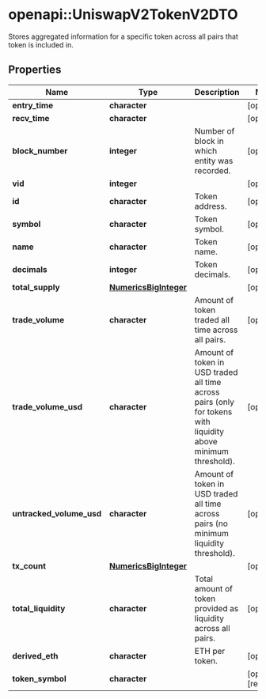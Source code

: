 # openapi::UniswapV2TokenV2DTO

Stores aggregated information for a specific token across all pairs that token is included in.

## Properties
Name | Type | Description | Notes
------------ | ------------- | ------------- | -------------
**entry_time** | **character** |  | [optional] 
**recv_time** | **character** |  | [optional] 
**block_number** | **integer** | Number of block in which entity was recorded. | [optional] 
**vid** | **integer** |  | [optional] 
**id** | **character** | Token address. | [optional] 
**symbol** | **character** | Token symbol. | [optional] 
**name** | **character** | Token name. | [optional] 
**decimals** | **integer** | Token decimals. | [optional] 
**total_supply** | [**NumericsBigInteger**](NumericsBigInteger.md) |  | [optional] 
**trade_volume** | **character** | Amount of token traded all time across all pairs. | [optional] 
**trade_volume_usd** | **character** | Amount of token in USD traded all time across pairs (only for tokens with liquidity above minimum threshold). | [optional] 
**untracked_volume_usd** | **character** | Amount of token in USD traded all time across pairs (no minimum liquidity threshold). | [optional] 
**tx_count** | [**NumericsBigInteger**](NumericsBigInteger.md) |  | [optional] 
**total_liquidity** | **character** | Total amount of token provided as liquidity across all pairs. | [optional] 
**derived_eth** | **character** | ETH per token. | [optional] 
**token_symbol** | **character** |  | [optional] [readonly] 


